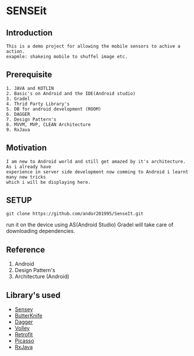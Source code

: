 # SENSEit

## Introduction

    This is a demo project for allowing the mobile sensors to achive a action. 
    exapmle: shakeing mobile to shuffel image etc.

## Prerequisite

    1. JAVA and KOTLIN
    2. Basic's on Android and the IDE(Android studio)
    3. Gradel 
    4. Thrid Party Library's
    5. DB for android development (ROOM)
    6. DAGGER
    7. Design Pattern's
    8. MVVM, MVP, CLEAN Architecture
    9. RxJava
    
## Motivation

    I am new to Android world and still get amazed by it's architecture. As i already have  
    experience in server side development now comming to Android i learnt many new tricks 
    which i will be displaying here.
    
## SETUP
    git clone https://github.com/andor201995/SenseIt.git 
   run it on the device using AS(Android Studio) Gradel will take care of downloading dependencies.

## Reference

1. Android
2. Design Pattern's
3. Architecture (Android)


## Library's used
  * [Sensey](https://github.com/nisrulz/sensey)
  * [ButterKnife](http://jakewharton.github.io/butterknife/)
  * [Dagger](http://square.github.io/dagger/)
  * [Volley](https://www.androidhive.info/2014/05/android-working-with-volley-library-1/)
  * [Retrofit](http://square.github.io/retrofit/)
  * [Picasso](http://square.github.io/picasso/)
  * [RxJava](https://github.com/ReactiveX/RxJava)
  